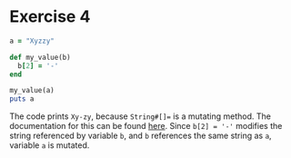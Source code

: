 # Exercise 4

```ruby
a = "Xyzzy"

def my_value(b)
  b[2] = '-'
end

my_value(a)
puts a
```

The code prints `Xy-zy`, because `String#[]=` is a mutating method.
The documentation for this can be found [here](https://docs.ruby-lang.org/en/3.0.0/String.html#method-i-5B-5D-3D).
Since `b[2] = '-'` modifies the string referenced by variable `b`, and `b` references the same string as `a`, variable `a` is mutated.
